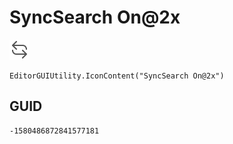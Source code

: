 # SyncSearch On@2x
![](/img/SyncSearch%20On@2x.png)

``` CSharp
EditorGUIUtility.IconContent("SyncSearch On@2x")
```
## GUID
```
-1580486872841577181
```
